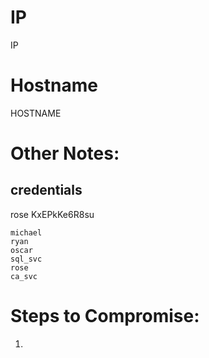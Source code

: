 
# IP
IP

# Hostname
HOSTNAME

# Other Notes:
## credentials
rose KxEPkKe6R8su

```
michael
ryan
oscar
sql_svc
rose
ca_svc
```

# Steps to Compromise:
1. 